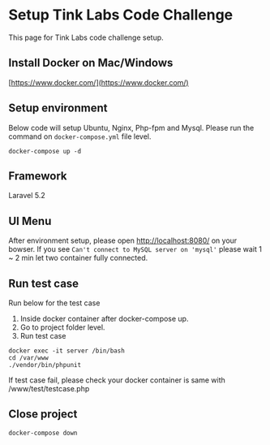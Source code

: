 # Setup Tink Labs Code Challenge

This page for Tink Labs code challenge setup.

## Install Docker on Mac/Windows
[https://www.docker.com/](https://www.docker.com/)

## Setup environment
Below code will setup Ubuntu, Nginx, Php-fpm and Mysql. Please run the command on `docker-compose.yml` file level.
```
docker-compose up -d
```

## Framework
Laravel 5.2

## UI Menu
After environment setup, please open [http://localhost:8080/](http://localhost:8080/) on your bowser. If you see `Can't connect to MySQL server on 'mysql'` please wait 1 ~ 2 min let two container fully connected.

## Run test case
Run below for the test case
1. Inside docker container after docker-compose up.
2. Go to project folder level.
3. Run test case
```
docker exec -it server /bin/bash
cd /var/www
./vendor/bin/phpunit
```
If test case fail, please check your docker container is same with /www/test/testcase.php

## Close project
```
docker-compose down
```
